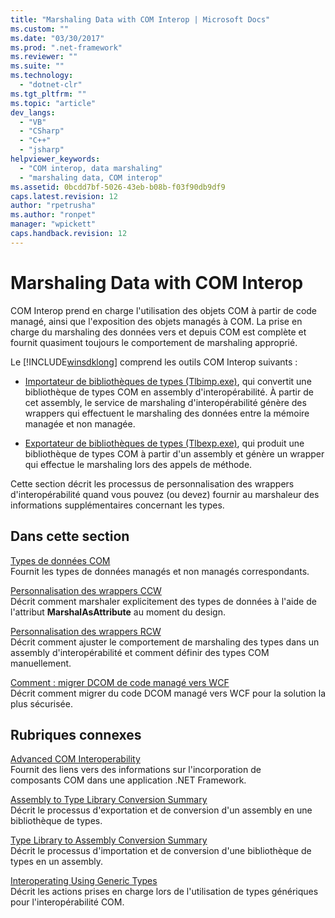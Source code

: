 ```yaml
---
title: "Marshaling Data with COM Interop | Microsoft Docs"
ms.custom: ""
ms.date: "03/30/2017"
ms.prod: ".net-framework"
ms.reviewer: ""
ms.suite: ""
ms.technology: 
  - "dotnet-clr"
ms.tgt_pltfrm: ""
ms.topic: "article"
dev_langs: 
  - "VB"
  - "CSharp"
  - "C++"
  - "jsharp"
helpviewer_keywords: 
  - "COM interop, data marshaling"
  - "marshaling data, COM interop"
ms.assetid: 0bcdd7bf-5026-43eb-b08b-f03f90db9df9
caps.latest.revision: 12
author: "rpetrusha"
ms.author: "ronpet"
manager: "wpickett"
caps.handback.revision: 12
---
```

# Marshaling Data with COM Interop
COM Interop prend en charge l'utilisation des objets COM à partir de code managé, ainsi que l'exposition des objets managés à COM.  La prise en charge du marshaling des données vers et depuis COM est complète et fournit quasiment toujours le comportement de marshaling approprié.  
  
 Le [!INCLUDE[winsdklong](../../../includes/winsdklong-md.md)] comprend les outils COM Interop suivants :  
  
-   [Importateur de bibliothèques de types \(Tlbimp.exe\)](../../../docs/framework/tools/tlbimp-exe-type-library-importer.md), qui convertit une bibliothèque de types COM en assembly d'interopérabilité.  À partir de cet assembly, le service de marshaling d'interopérabilité génère des wrappers qui effectuent le marshaling des données entre la mémoire managée et non managée.  
  
-   [Exportateur de bibliothèques de types \(Tlbexp.exe\)](../../../docs/framework/tools/tlbexp-exe-type-library-exporter.md), qui produit une bibliothèque de types COM à partir d'un assembly et génère un wrapper qui effectue le marshaling lors des appels de méthode.  
  
 Cette section décrit les processus de personnalisation des wrappers d'interopérabilité quand vous pouvez \(ou devez\) fournir au marshaleur des informations supplémentaires concernant les types.  
  
## Dans cette section  
 [Types de données COM](http://msdn.microsoft.com/fr-fr/f93ae35d-a416-4218-8700-c8218cc90061)  
 Fournit les types de données managés et non managés correspondants.  
  
 [Personnalisation des wrappers CCW](http://msdn.microsoft.com/fr-fr/825177d3-4b2c-4723-82be-ce6ca2c34ace)  
 Décrit comment marshaler explicitement des types de données à l'aide de l'attribut **MarshalAsAttribute** au moment du design.  
  
 [Personnalisation des wrappers RCW](http://msdn.microsoft.com/fr-fr/4652beaf-77d0-4f37-9687-ca193288c0be)  
 Décrit comment ajuster le comportement de marshaling des types dans un assembly d'interopérabilité et comment définir des types COM manuellement.  
  
 [Comment : migrer DCOM de code managé vers WCF](../../../docs/framework/interop/how-to-migrate-managed-code-dcom-to-wcf.md)  
 Décrit comment migrer du code DCOM managé vers WCF pour la solution la plus sécurisée.  
  
## Rubriques connexes  
 [Advanced COM Interoperability](http://msdn.microsoft.com/fr-fr/3ada36e5-2390-4d70-b490-6ad8de92f2fb)  
 Fournit des liens vers des informations sur l'incorporation de composants COM dans une application .NET Framework.  
  
 [Assembly to Type Library Conversion Summary](http://msdn.microsoft.com/fr-fr/3a37eefb-a76c-4000-9080-7dbbf66a4896)  
 Décrit le processus d'exportation et de conversion d'un assembly en une bibliothèque de types.  
  
 [Type Library to Assembly Conversion Summary](http://msdn.microsoft.com/fr-fr/bf3f90c5-4770-4ab8-895c-3ba1055cc958)  
 Décrit le processus d'importation et de conversion d'une bibliothèque de types en un assembly.  
  
 [Interoperating Using Generic Types](http://msdn.microsoft.com/fr-fr/26b88e03-085b-4b53-94ba-a5a9c709ce58)  
 Décrit les actions prises en charge lors de l'utilisation de types génériques pour l'interopérabilité COM.